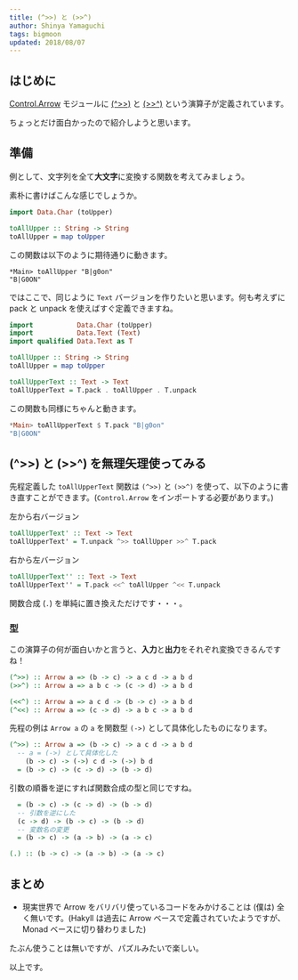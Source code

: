 ```yaml
---
title: (^>>) と (>>^)
author: Shinya Yamaguchi
tags: bigmoon
updated: 2018/08/07
---
```


## はじめに

[Control.Arrow](https://www.stackage.org/haddock/lts-12.5/base-4.11.1.0/Control-Arrow.html#) モジュールに [(^>>)](https://www.stackage.org/haddock/lts-12.5/base-4.11.1.0/Control-Arrow.html#v:-94--62--62-) と [(>>^)](https://www.stackage.org/haddock/lts-12.5/base-4.11.1.0/Control-Arrow.html#v:-62--62--94-) という演算子が定義されています。

ちょっとだけ面白かったので紹介しようと思います。

<!--more-->

## 準備

例として、文字列を全て**大文字**に変換する関数を考えてみましょう。

素朴に書けばこんな感じでしょうか。

```haskell
import Data.Char (toUpper)

toAllUpper :: String -> String
toAllUpper = map toUpper
```

この関数は以下のように期待通りに動きます。

```shell
*Main> toAllUpper "B|g0on"
"B|G0ON"
```

ではここで、同じように `Text` バージョンを作りたいと思います。何も考えずに pack と unpack を使えばすぐ定義できますね。

```haskell
import           Data.Char (toUpper)
import           Data.Text (Text)
import qualified Data.Text as T

toAllUpper :: String -> String
toAllUpper = map toUpper

toAllUpperText :: Text -> Text
toAllUpperText = T.pack . toAllUpper . T.unpack
```

この関数も同様にちゃんと動きます。

```haskell
*Main> toAllUpperText $ T.pack "B|g0on"
"B|G0ON"
```

## (^>>) と (>>^) を無理矢理使ってみる

先程定義した `toAllUpperText` 関数は `(^>>)` と `(>>^)` を使って、以下のように書き直すことができます。(`Control.Arrow` をインポートする必要があります。)

左から右バージョン

```haskell
toAllUpperText' :: Text -> Text
toAllUpperText' = T.unpack ^>> toAllUpper >>^ T.pack
```

右から左バージョン

```haskell
toAllUpperText'' :: Text -> Text
toAllUpperText'' = T.pack <<^ toAllUpper ^<< T.unpack
```

関数合成 (`.`) を単純に置き換えただけです・・・。

### 型

この演算子の何が面白いかと言うと、**入力**と**出力**をそれぞれ変換できるんですね！

```hs
(^>>) :: Arrow a => (b -> c) -> a c d -> a b d
(>>^) :: Arrow a => a b c -> (c -> d) -> a b d
```

```hs
(<<^) :: Arrow a => a c d -> (b -> c) -> a b d
(^<<) :: Arrow a => (c -> d) -> a b c -> a b d
```

先程の例は `Arrow a` の `a` を関数型 `(->)` として具体化したものになります。

```hs
(^>>) :: Arrow a => (b -> c) -> a c d -> a b d
  -- a = (->) として具体化した
    (b -> c) -> (->) c d -> (->) b d
  = (b -> c) -> (c -> d) -> (b -> d)
```

引数の順番を逆にすれば関数合成の型と同じですね。

```hs
  = (b -> c) -> (c -> d) -> (b -> d)
  -- 引数を逆にした
  (c -> d) -> (b -> c) -> (b -> d)
  -- 変数名の変更
  = (b -> c) -> (a -> b) -> (a -> c)

(.) :: (b -> c) -> (a -> b) -> (a -> c)
```

## まとめ

- 現実世界で Arrow をバリバリ使っているコードをみかけることは (僕は) 全く無いです。(Hakyll は過去に Arrow ベースで定義されていたようですが、Monad ベースに切り替わりました)

たぶん使うことは無いですが、パズルみたいで楽しい。

以上です。